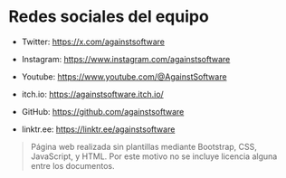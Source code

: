 # Redes sociales del equipo

- Twitter: https://x.com/againstsoftware

- Instagram: https://www.instagram.com/againstsoftware

- Youtube: https://www.youtube.com/@AgainstSoftware

- itch.io: https://againstsoftware.itch.io/

- GitHub: https://github.com/againstsoftware

- linktr.ee: https://linktr.ee/againstsoftware


> Página web realizada sin plantillas mediante Bootstrap, CSS, JavaScript, y HTML. Por este motivo no se incluye licencia alguna entre los documentos.
